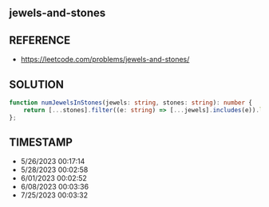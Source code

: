 ## jewels-and-stones

## REFERENCE

- https://leetcode.com/problems/jewels-and-stones/

## SOLUTION

``` typescript
function numJewelsInStones(jewels: string, stones: string): number {
    return [...stones].filter((e: string) => [...jewels].includes(e)).length;
};
```


## TIMESTAMP

- 5/26/2023 00:17:14
- 5/28/2023 00:02:58
- 6/01/2023 00:02:52
- 6/08/2023 00:03:36
- 7/25/2023 00:03:32
